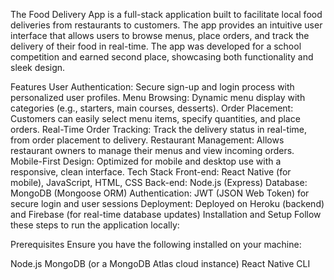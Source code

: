 The Food Delivery App is a full-stack application built to facilitate local food deliveries from restaurants to customers. The app provides an intuitive user interface that allows users to browse menus, place orders, and track the delivery of their food in real-time. The app was developed for a school competition and earned second place, showcasing both functionality and sleek design.

Features
User Authentication: Secure sign-up and login process with personalized user profiles.
Menu Browsing: Dynamic menu display with categories (e.g., starters, main courses, desserts).
Order Placement: Customers can easily select menu items, specify quantities, and place orders.
Real-Time Order Tracking: Track the delivery status in real-time, from order placement to delivery.
Restaurant Management: Allows restaurant owners to manage their menus and view incoming orders.
Mobile-First Design: Optimized for mobile and desktop use with a responsive, clean interface.
Tech Stack
Front-end: React Native (for mobile), JavaScript, HTML, CSS
Back-end: Node.js (Express)
Database: MongoDB (Mongoose ORM)
Authentication: JWT (JSON Web Token) for secure login and user sessions
Deployment: Deployed on Heroku (backend) and Firebase (for real-time database updates)
Installation and Setup
Follow these steps to run the application locally:

Prerequisites
Ensure you have the following installed on your machine:

Node.js
MongoDB (or a MongoDB Atlas cloud instance)
React Native CLI

